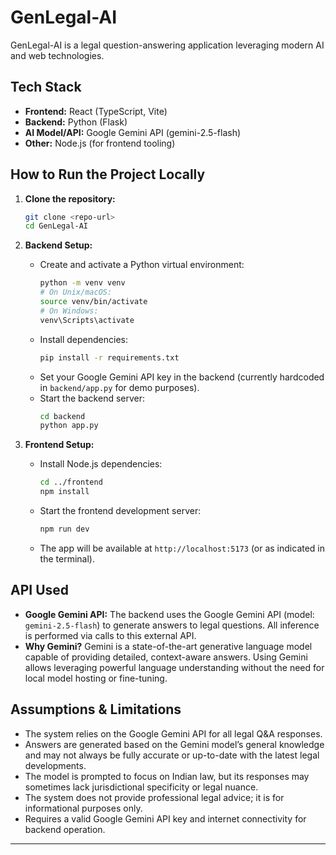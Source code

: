 # GenLegal-AI

GenLegal-AI is a legal question-answering application leveraging modern AI and web technologies.

## Tech Stack

- **Frontend:** React (TypeScript, Vite)
- **Backend:** Python (Flask)
- **AI Model/API:** Google Gemini API (gemini-2.5-flash)
- **Other:** Node.js (for frontend tooling)

## How to Run the Project Locally

1. **Clone the repository:**
   ```bash
   git clone <repo-url>
   cd GenLegal-AI
   ```

2. **Backend Setup:**
   - Create and activate a Python virtual environment:
     ```bash
     python -m venv venv
     # On Unix/macOS:
     source venv/bin/activate
     # On Windows:
     venv\Scripts\activate
     ```
   - Install dependencies:
     ```bash
     pip install -r requirements.txt
     ```
   - Set your Google Gemini API key in the backend (currently hardcoded in `backend/app.py` for demo purposes).
   - Start the backend server:
     ```bash
     cd backend
     python app.py
     ```

3. **Frontend Setup:**
   - Install Node.js dependencies:
     ```bash
     cd ../frontend
     npm install
     ```
   - Start the frontend development server:
     ```bash
     npm run dev
     ```
   - The app will be available at `http://localhost:5173` (or as indicated in the terminal).

## API Used

- **Google Gemini API:** The backend uses the Google Gemini API (model: `gemini-2.5-flash`) to generate answers to legal questions. All inference is performed via calls to this external API.
- **Why Gemini?** Gemini is a state-of-the-art generative language model capable of providing detailed, context-aware answers. Using Gemini allows leveraging powerful language understanding without the need for local model hosting or fine-tuning.

## Assumptions & Limitations

- The system relies on the Google Gemini API for all legal Q&A responses.
- Answers are generated based on the Gemini model’s general knowledge and may not always be fully accurate or up-to-date with the latest legal developments.
- The model is prompted to focus on Indian law, but its responses may sometimes lack jurisdictional specificity or legal nuance.
- The system does not provide professional legal advice; it is for informational purposes only.
- Requires a valid Google Gemini API key and internet connectivity for backend operation.

---
